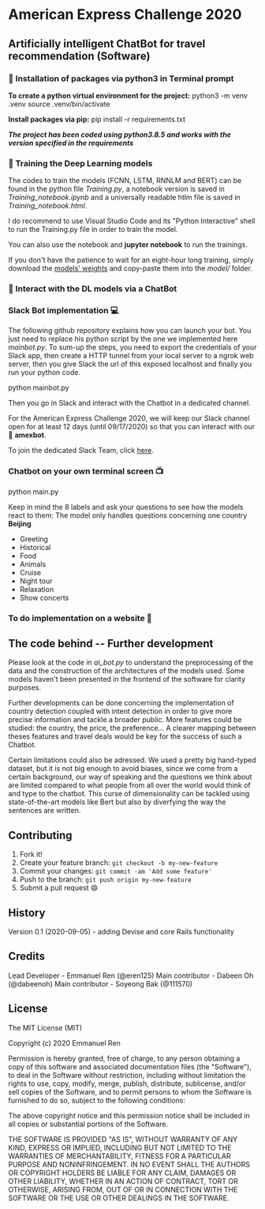 # American Express Challenge 2020

## Artificially intelligent ChatBot for travel recommendation (Software)

### :wrench: Installation of packages via python3 in Terminal prompt

<b>To create a python virtual environment for the project:</b>
python3 -m venv .venv 
source .venv/bin/activate

<b>Install packages via pip:</b>
pip install -r requirements.txt

<b><i>The project has been coded using python3.8.5 and works with the version specified in the requirements</i></b>

### :horse_racing: Training the Deep Learning models

The codes to train the models (FCNN, LSTM, RNNLM and BERT) can be found in the python file <i>Training.py</i>, a notebook version is saved in <i>Training_notebook.ipynb</i> and a universally readable htlm file is saved in <i>Training_notebook.html</i>.

I do recommend to use Visual Studio Code and its "Python Interactive" shell to run the Training.py file in order to train the model.

You can also use the notebook and <b>jupyter notebook</b> to run the trainings.

If you don't have the patience to wait for an eight-hour long training, simply download the <a href="">models' weights</a> and copy-paste them into the <i>model/</i> folder.

### :robot: Interact with the DL models via a ChatBot

### Slack Bot implementation :computer:

The <a url="https://github.com/slackapi/Slack-Python-Onboarding-Tutorial">following github repository</a> explains how you can launch your bot. You just need to replace his python script by the one we implemented here <i>mainbot.py</i>. To sum-up the steps, you need to export the credentials of your Slack app, then create a HTTP tunnel from your local server to a ngrok web server, then you give Slack the url of this exposed localhost and finally you run your python code.

python mainbot.py

Then you go in Slack and interact with the Chatbot in a dedicated channel.

For the American Express Challenge 2020, we will keep our Slack channel open for at least 12 days (until 09/17/2020) so that you can interact with our :robot: <b>amexbot</b>.

To join the dedicated Slack Team, click <a href="https://join.slack.com/t/dorebeen/shared_invite/zt-gne8osn9-5YUofOA9m7fZwy1roaePAA">here</a>.

### Chatbot on your own terminal screen :tv:

python main.py

Keep in mind the 8 labels and ask your questions to see how the models react to them:
The model only handles questions concerning one country <b>Beijing</b>
<ul>
    <li>Greeting</li>
    <li>Historical</li>
    <li>Food</li>
    <li>Animals</li>
    <li>Cruise</li>
    <li>Night tour</li>
    <li>Relaxation</li>
    <li>Show concerts</li>
</ul>

### To do implementation on a website :bookmark_tabs:

## The code behind -- Further development

Please look at the code in <i>ai_bot.py</i> to understand the preprocessing of the data and the construction of the architectures of the models used. Some models haven't been presented in the frontend of the software for clarity purposes. 

Further developments can be done concerning the implementation of country detection coupled with intent detection in order to give more precise information and tackle a broader public. More features could be studied: the country, the price, the preference... A clearer mapping between theses features and travel deals would be key for the success of such a Chatbot.

Certain limitations could also be adressed. We used a pretty big hand-typed dataset, but it is not big enough to avoid biases, since we come from a certain background, our way of speaking and the questions we think about are limited compared to what people from all over the world would think of and type to the chatbot. This curse of dimensionality can be tackled using state-of-the-art models like Bert but also by diverfying the way the sentences are written.

## Contributing
 
1. Fork it!
2. Create your feature branch: `git checkout -b my-new-feature`
3. Commit your changes: `git commit -am 'Add some feature'`
4. Push to the branch: `git push origin my-new-feature`
5. Submit a pull request :smile:
 
## History
 
Version 0.1 (2020-09-05) - adding Devise and core Rails functionality
 
## Credits
 
Lead Developer - Emmanuel Ren (@eren125)
Main contributor - Dabeen Oh (@dabeenoh)
Main contributor - Soyeong Bak (@111570)

## License
 
The MIT License (MIT)

Copyright (c) 2020 Emmanuel Ren

Permission is hereby granted, free of charge, to any person obtaining a copy of this software and associated documentation files (the "Software"), to deal in the Software without restriction, including without limitation the rights to use, copy, modify, merge, publish, distribute, sublicense, and/or sell copies of the Software, and to permit persons to whom the Software is furnished to do so, subject to the following conditions:

The above copyright notice and this permission notice shall be included in all copies or substantial portions of the Software.

THE SOFTWARE IS PROVIDED "AS IS", WITHOUT WARRANTY OF ANY KIND, EXPRESS OR IMPLIED, INCLUDING BUT NOT LIMITED TO THE WARRANTIES OF MERCHANTABILITY, FITNESS FOR A PARTICULAR PURPOSE AND NONINFRINGEMENT. IN NO EVENT SHALL THE AUTHORS OR COPYRIGHT HOLDERS BE LIABLE FOR ANY CLAIM, DAMAGES OR OTHER LIABILITY, WHETHER IN AN ACTION OF CONTRACT, TORT OR OTHERWISE, ARISING FROM, OUT OF OR IN CONNECTION WITH THE SOFTWARE OR THE USE OR OTHER DEALINGS IN THE SOFTWARE.